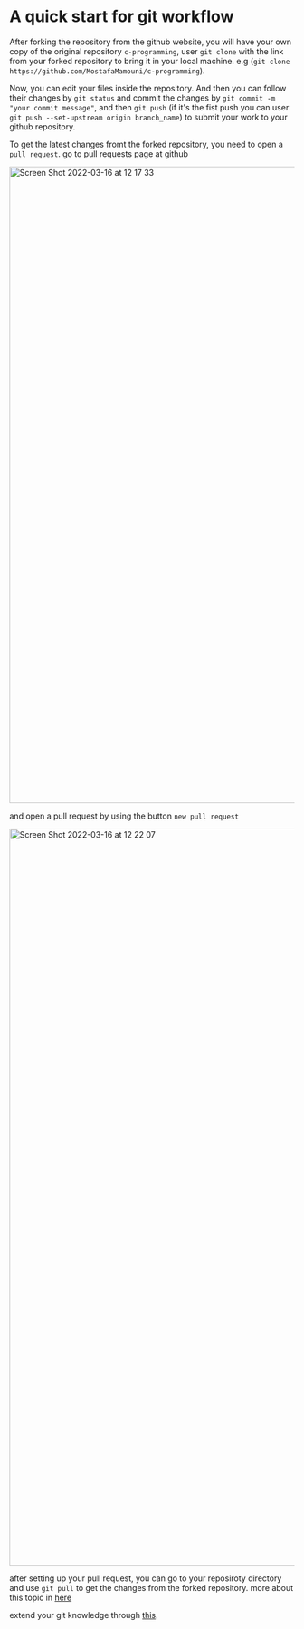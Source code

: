 # A quick start for git workflow
After forking the repository from the github website, you will have your own copy of the original repository `c-programming`, user `git clone` with the link from your forked repository to bring it in your local machine. e.g (`git clone https://github.com/MostafaMamouni/c-programming`).

Now, you can edit your files inside the repository. And then you can follow their changes by `git status` and commit the changes by `git commit -m "your commit message"`, and then `git push` (if it's the fist push you can user `git push --set-upstream origin branch_name`) to submit your work to your github repository.

To get the latest changes fromt the forked repository, you need to open a `pull request`.
go to pull requests page at github

<img width="1125" alt="Screen Shot 2022-03-16 at 12 17 33" src="https://user-images.githubusercontent.com/32802212/158578867-11b0d54e-e7b5-4adf-aa15-34b49867226f.png">

and open a pull request by using the button `new pull request`

<img width="1302" alt="Screen Shot 2022-03-16 at 12 22 07" src="https://user-images.githubusercontent.com/32802212/158579301-34133411-ad8a-4bff-ad76-983d4ae8186e.png">

after setting up your pull request, you can go to your reposiroty directory and use `git pull` to get the changes from the forked repository. more about this topic in [here](https://www.earthdatascience.org/courses/intro-to-earth-data-science/git-github/github-collaboration/update-github-repositories-with-changes-by-others/)

extend your git knowledge through [this](https://education.github.com/git-cheat-sheet-education.pdf).
